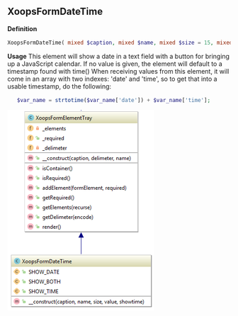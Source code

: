 ## XoopsFormDateTime

**Definition**

```php
XoopsFormDateTime( mixed $caption, mixed $name, mixed $size = 15, mixed $value = 0 )
```

**Usage**
This element will show a date in a text field with a button for bringing up a JavaScript calendar. If no value is given, the element will default to a timestamp found with time() When receiving values from this element, it will come in an array with two indexes: 'date' and 'time', so to get that into a usable timestamp, do the following:

```php
   $var_name = strtotime($var_name['date']) + $var_name['time'];
```




![](../../assets/ClassUML/XoopsFormDateTime.png)

